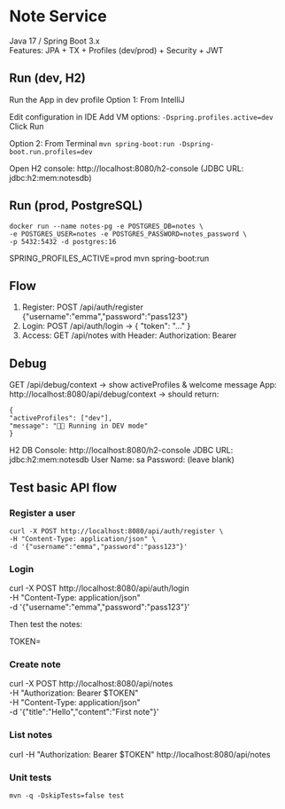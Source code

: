 # Note Service

Java 17 / Spring Boot 3.x  
Features: JPA + TX + Profiles (dev/prod) + Security + JWT

## Run (dev, H2)
Run the App in dev profile
Option 1: From IntelliJ

Edit configuration in IDE
Add VM options:
`-Dspring.profiles.active=dev`
Click Run

Option 2: From Terminal
`mvn spring-boot:run -Dspring-boot.run.profiles=dev`

Open H2 console: http://localhost:8080/h2-console (JDBC URL: jdbc:h2:mem:notesdb)

## Run (prod, PostgreSQL)
```declarative
docker run --name notes-pg -e POSTGRES_DB=notes \
-e POSTGRES_USER=notes -e POSTGRES_PASSWORD=notes_password \
-p 5432:5432 -d postgres:16
```


SPRING_PROFILES_ACTIVE=prod mvn spring-boot:run

## Flow
1) Register: POST /api/auth/register {"username":"emma","password":"pass123"}
2) Login:    POST /api/auth/login    -> { "token": "..." }
3) Access:   GET  /api/notes with Header: Authorization: Bearer <token>

## Debug
GET /api/debug/context -> show activeProfiles & welcome message
App: http://localhost:8080/api/debug/context
→ should return:
```
{
"activeProfiles": ["dev"],
"message": "👩‍💻 Running in DEV mode"
}
```

H2 DB Console: http://localhost:8080/h2-console
JDBC URL: jdbc:h2:mem:notesdb
User Name: sa
Password: (leave blank)


## Test basic API flow
### Register a user
```declarative
curl -X POST http://localhost:8080/api/auth/register \
-H "Content-Type: application/json" \
-d '{"username":"emma","password":"pass123"}'
```


### Login
curl -X POST http://localhost:8080/api/auth/login \
-H "Content-Type: application/json" \
-d '{"username":"emma","password":"pass123"}'

Then test the notes:

TOKEN=<paste your token here>

### Create note
curl -X POST http://localhost:8080/api/notes \
-H "Authorization: Bearer $TOKEN" \
-H "Content-Type: application/json" \
-d '{"title":"Hello","content":"First note"}'

### List notes
curl -H "Authorization: Bearer $TOKEN" http://localhost:8080/api/notes


### Unit tests
```
mvn -q -DskipTests=false test
```